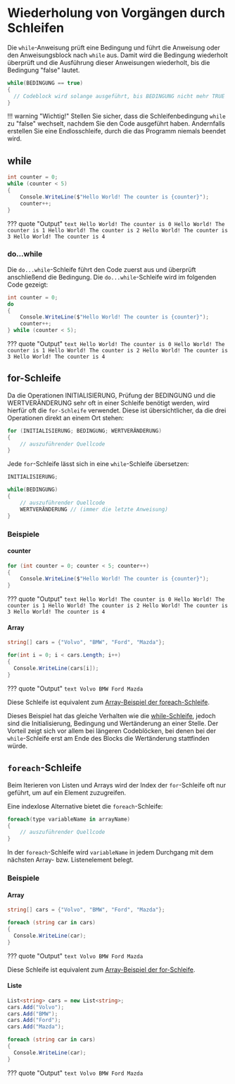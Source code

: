 # Wiederholung von Vorgängen durch Schleifen
Die `while`-Anweisung prüft eine Bedingung und führt die Anweisung oder den Anweisungsblock nach `while` aus. Damit wird die Bedingung wiederholt überprüft und die Ausführung dieser Anweisungen wiederholt, bis die Bedingung "false" lautet.
``` cs
while(BEDINGUNG == true)
{
  // Codeblock wird solange ausgeführt, bis BEDINGUNG nicht mehr TRUE
}
```
!!! warning "Wichtig!"
	Stellen Sie sicher, dass die Schleifenbedingung `while` zu "false" wechselt, nachdem Sie den Code ausgeführt haben. Andernfalls erstellen Sie eine Endlosschleife, durch die das Programm niemals beendet wird.

## while

``` cs
int counter = 0;
while (counter < 5)
{
    Console.WriteLine($"Hello World! The counter is {counter}");
    counter++;
}
```

??? quote "Output"
    ``` text
    Hello World! The counter is 0
    Hello World! The counter is 1
    Hello World! The counter is 2
    Hello World! The counter is 3
    Hello World! The counter is 4
	```
	
### do...while
Die `do...while`-Schleife führt den Code zuerst aus und überprüft anschließend die Bedingung. Die `do...while`-Schleife wird im folgenden Code gezeigt:
``` cs
int counter = 0;
do
{
    Console.WriteLine($"Hello World! The counter is {counter}");
    counter++;
} while (counter < 5);
```

??? quote "Output"
    ``` text
    Hello World! The counter is 0
    Hello World! The counter is 1
    Hello World! The counter is 2
    Hello World! The counter is 3
    Hello World! The counter is 4
    ```

## for-Schleife
Da die Operationen INITIALISIERUNG, Prüfung der BEDINGUNG und die WERTVERÄNDERUNG sehr oft in einer Schleife benötigt werden, wird hierfür oft die `for-Schleife` verwendet. Diese ist übersichtlicher, da die drei Operationen direkt an einem Ort stehen:
``` cs
for (INITIALISIERUNG; BEDINGUNG; WERTVERÄNDERUNG) 
{
    // auszuführender Quellcode
}
```

Jede `for`-Schleife lässt sich in eine `while`-Schleife übersetzen:
``` cs
INITIALISIERUNG;

while(BEDINGUNG) 
{
	// auszuführender Quellcode
	WERTVERÄNDERUNG // (immer die letzte Anweisung)
}
```


### Beispiele

#### counter

``` cs
for (int counter = 0; counter < 5; counter++) 
{
    Console.WriteLine($"Hello World! The counter is {counter}");
}
```

??? quote "Output"
    ``` text
    Hello World! The counter is 0
    Hello World! The counter is 1
    Hello World! The counter is 2
    Hello World! The counter is 3
    Hello World! The counter is 4
    ```

#### Array
``` cs
string[] cars = {"Volvo", "BMW", "Ford", "Mazda"};

for(int i = 0; i < cars.Length; i++) 
{
  Console.WriteLine(cars[i]);
}
```

??? quote "Output"
    ``` text
    Volvo
    BMW
    Ford
    Mazda
    ```

Diese Schleife ist equivalent zum [Array-Beispiel der foreach-Schleife](#array_1).


Dieses Beispiel hat das gleiche Verhalten wie die [while-Schleife](#while), jedoch sind die Initialisierung, Bedingung und Wertänderung an einer Stelle. Der Vorteil zeigt sich vor allem bei längeren Codeblöcken, bei denen bei der `while`-Schleife erst am Ende des Blocks die Wertänderung stattfinden würde.

## `foreach`-Schleife

Beim Iterieren von Listen und Arrays wird der Index der `for`-Schleife oft nur geführt, um auf ein Element zuzugreifen.

Eine indexlose Alternative bietet die `foreach`-Schleife:

``` cs
foreach(type variableName in arrayName) 
{
	// auszuführender Quellcode
}
```

In der `foreach`-Schleife wird `variableName` in jedem Durchgang mit dem nächsten Array- bzw. Listenelement belegt.

### Beispiele

#### Array

``` cs
string[] cars = {"Volvo", "BMW", "Ford", "Mazda"};

foreach (string car in cars) 
{
  Console.WriteLine(car);
}
```

??? quote "Output"
    ``` text
    Volvo
    BMW
    Ford
    Mazda
    ```

Diese Schleife ist equivalent zum [Array-Beispiel der for-Schleife](#array).


#### Liste
``` cs
List<string> cars = new List<string>;
cars.Add("Volvo");
cars.Add("BMW");
cars.Add("Ford");
cars.Add("Mazda");

foreach (string car in cars) 
{
  Console.WriteLine(car);
}
```

??? quote "Output"
    ``` text
    Volvo
    BMW
    Ford
    Mazda
    ```